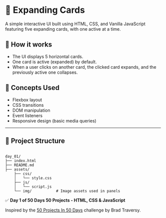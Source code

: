 # 🌟 Expanding Cards

A simple interactive UI built using HTML, CSS, and Vanilla JavaScript featuring five expanding cards, with one active at a time.



## 🚀 How it works
- The UI displays 5 horizontal cards.
- One card is active (expanded) by default.
- When a user clicks on another card, the clicked card expands, and the previously active one collapses.


## 🧠 Concepts Used
- Flexbox layout
- CSS transitions
- DOM manipulation
- Event listeners
- Responsive design (basic media queries)

---

## 📁 Project Structure

```

day_01/
├── index.html              
├── README.md               
├── assets/
    ├── css/
    │   └── style.css
    ├── js/
    │   └── script.js
    └── img/           # Image assets used in panels

```

✅ **Day 1 of 50 Days 50 Projects -  HTML, CSS & JavaScript**

Inspired by the [50 Projects In 50 Days](https://www.udemy.com/course/50-projects-50-days/) challenge by Brad Traversy.
